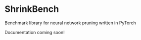 # ShrinkBench
Benchmark library for neural network pruning written in PyTorch

Documentation coming soon!
